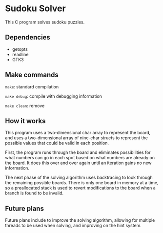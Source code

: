# Sudoku Solver
This C program solves sudoku puzzles. 

## Dependencies
* getopts
* readline
* GTK3

## Make commands
`make`: standard compilation

`make debug`: compile with debugging information

`make clean`: remove

## How it works
This program uses a two-dimensional char array to represent the board, and uses a two-dimensional array of nine-char structs to represent the possible values that could be valid in each position.

First, the program runs through the board and eliminates possibilities for what numbers can go in each spot based on what numbers are already on the board. It does this over and over again until an iteration gains no new information.

The next phase of the solving algorithm uses backtracing to look through the remaining possible boards. There is only one board in memory at a time, so a preallocated stack is used to revert modifications to the board when a branch is found to be invalid.

## Future plans
Future plans include to improve the solving algorithm, allowing for multiple threads to be used when solving, and improving on the hint system.
